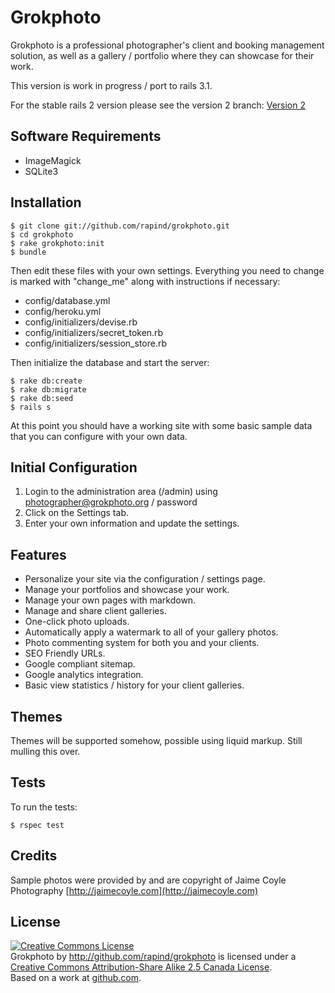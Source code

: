 Grokphoto
=========

Grokphoto is a professional photographer's client and booking management solution, as well as a gallery / portfolio where they can showcase for their work.

This version is work in progress / port to rails 3.1.

For the stable rails 2 version please see the version 2 branch:
[Version 2](https://github.com/rapind/grokphoto/tree/v2.0)


Software Requirements
---------------------

* ImageMagick
* SQLite3

Installation
------------

    $ git clone git://github.com/rapind/grokphoto.git
    $ cd grokphoto
    $ rake grokphoto:init
    $ bundle

Then edit these files with your own settings. Everything you need to change is marked with "change_me" along with instructions if necessary:

*  config/database.yml
*  config/heroku.yml
*  config/initializers/devise.rb
*  config/initializers/secret_token.rb
*  config/initializers/session_store.rb
    
Then initialize the database and start the server:

    $ rake db:create
    $ rake db:migrate
    $ rake db:seed
    $ rails s

At this point you should have a working site with some basic sample data that you can configure with your own data.

Initial Configuration
---------------------

1. Login to the administration area (/admin) using photographer@grokphoto.org / password
2. Click on the Settings tab.
3. Enter your own information and update the settings.

Features
--------

* Personalize your site via the configuration / settings page.
* Manage your portfolios and showcase your work.
* Manage your own pages with markdown.
* Manage and share client galleries.
* One-click photo uploads.
* Automatically apply a watermark to all of your gallery photos.
* Photo commenting system for both you and your clients.
* SEO Friendly URLs.
* Google compliant sitemap.
* Google analytics integration.
* Basic view statistics / history for your client galleries.

Themes
------

Themes will be supported somehow, possible using liquid markup. Still mulling this over.

Tests
-----

To run the tests:

    $ rspec test


Credits
-------

Sample photos were provided by and are copyright of Jaime Coyle Photography [http://jaimecoyle.com](http://jaimecoyle.com)


License
-------

<a rel="license" href="http://creativecommons.org/licenses/by-sa/2.5/ca/"><img alt="Creative Commons License" style="border-width:0" src="http://i.creativecommons.org/l/by-sa/2.5/ca/88x31.png" /></a><br /><span xmlns:dc="http://purl.org/dc/elements/1.1/" href="http://purl.org/dc/dcmitype/InteractiveResource" property="dc:title" rel="dc:type">Grokphoto</span> by <a xmlns:cc="http://creativecommons.org/ns#" href="http://github.com/rapind/grokphoto" property="cc:attributionName" rel="cc:attributionURL">http://github.com/rapind/grokphoto</a> is licensed under a <a rel="license" href="http://creativecommons.org/licenses/by-sa/2.5/ca/">Creative Commons Attribution-Share Alike 2.5 Canada License</a>.<br />Based on a work at <a xmlns:dc="http://purl.org/dc/elements/1.1/" href="http://github.com/rapind/grokphoto" rel="dc:source">github.com</a>.
